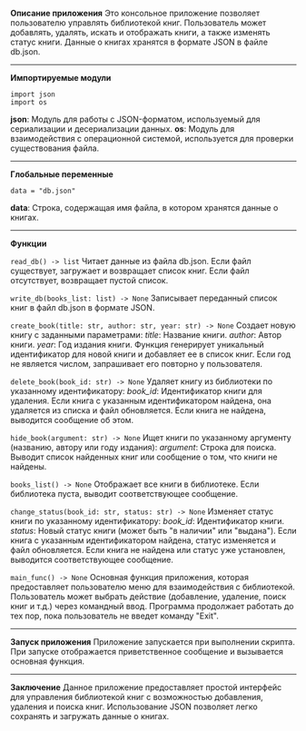**Описание приложения**
Это консольное приложение позволяет пользователю управлять библиотекой книг. Пользователь может добавлять, удалять, искать и отображать книги, а также изменять статус книги. Данные о книгах хранятся в формате JSON в файле db.json.
____
**Импортируемые модули**
```
import json
import os
```
**json**: Модуль для работы с JSON-форматом, используемый для сериализации и десериализации данных.
**os**: Модуль для взаимодействия с операционной системой, используется для проверки существования файла.
____
**Глобальные переменные**
```
data = "db.json"
```

**data**: Строка, содержащая имя файла, в котором хранятся данные о книгах.
____
**Функции**

`read_db() -> list`
Читает данные из файла db.json. Если файл существует, загружает и возвращает список книг. Если файл отсутствует, возвращает пустой список.

`write_db(books_list: list) -> None`
Записывает переданный список книг в файл db.json в формате JSON.

`create_book(title: str, author: str, year: str) -> None`
Создает новую книгу с заданными параметрами:
*title*: Название книги.
*author*: Автор книги.
*year*: Год издания книги.
Функция генерирует уникальный идентификатор для новой книги и добавляет ее в список книг. Если год не является числом, запрашивает его повторно у пользователя.

`delete_book(book_id: str) -> None`
Удаляет книгу из библиотеки по указанному идентификатору:
*book_id*: Идентификатор книги для удаления.
Если книга с указанным идентификатором найдена, она удаляется из списка и файл обновляется. Если книга не найдена, выводится сообщение об этом.

`hide_book(argument: str) -> None`
Ищет книги по указанному аргументу (названию, автору или году издания):
*argument*: Строка для поиска.
Выводит список найденных книг или сообщение о том, что книги не найдены.

`books_list() -> None`
Отображает все книги в библиотеке. Если библиотека пуста, выводит соответствующее сообщение.

`change_status(book_id: str, status: str) -> None`
Изменяет статус книги по указанному идентификатору:
*book_id*: Идентификатор книги.
*status*: Новый статус книги (может быть "в наличии" или "выдана").
Если книга с указанным идентификатором найдена, статус изменяется и файл обновляется. Если книга не найдена или статус уже установлен, выводится соответствующее сообщение.

`main_func() -> None`
Основная функция приложения, которая предоставляет пользователю меню для взаимодействия с библиотекой. Пользователь может выбрать действие (добавление, удаление, поиск книг и т.д.) через командный ввод. Программа продолжает работать до тех пор, пока пользователь не введет команду "Exit".
____
**Запуск приложения**
Приложение запускается при выполнении скрипта. При запуске отображается приветственное сообщение и вызывается основная функция.
____
**Заключение**
Данное приложение предоставляет простой интерфейс для управления библиотекой книг с возможностью добавления, удаления и поиска книг. Использование JSON позволяет легко сохранять и загружать данные о книгах.